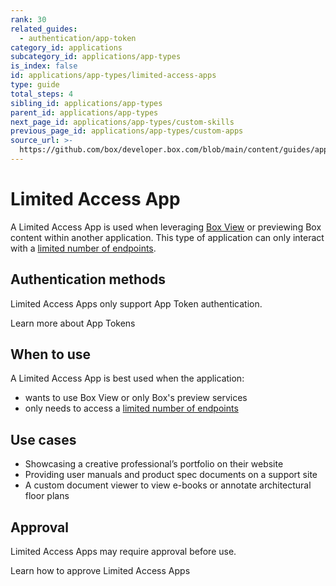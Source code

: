 ```yaml
---
rank: 30
related_guides:
  - authentication/app-token
category_id: applications
subcategory_id: applications/app-types
is_index: false
id: applications/app-types/limited-access-apps
type: guide
total_steps: 4
sibling_id: applications/app-types
parent_id: applications/app-types
next_page_id: applications/app-types/custom-skills
previous_page_id: applications/app-types/custom-apps
source_url: >-
  https://github.com/box/developer.box.com/blob/main/content/guides/applications/app-types/limited-access-apps.md
---
```

# Limited Access App

A Limited Access App is used when leveraging [Box View][bv] or previewing Box
content within another application. This type of application can only interact
with a [limited number of endpoints][limited].

## Authentication methods

Limited Access Apps only support App Token authentication.

<CTA to='g://authentication/app-token'>

Learn more about App Tokens

</CTA>

## When to use

A Limited Access App is best used when the application:

- wants to use Box View or only Box's preview services
- only needs to access a [limited number of endpoints][limited]

## Use cases

- Showcasing a creative professional’s portfolio on their website
- Providing user manuals and product spec documents on a support site
- A custom document viewer to view e-books or annotate architectural floor plans

## Approval

Limited Access Apps may require approval before use.

<CTA to='g://authorization/limited-access-approval'>

Learn how to approve Limited Access Apps

</CTA>

[bv]: g://embed/box-view
[limited]: g://authentication/app-token/endpoints